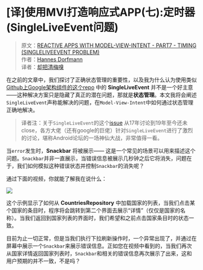 # [译]使用MVI打造响应式APP(七):定时器(SingleLiveEvent问题)

> 原文：[REACTIVE APPS WITH MODEL-VIEW-INTENT - PART7 - TIMING (SINGLELIVEEVENT PROBLEM)](http://hannesdorfmann.com/android/mosby3-mvi-7)  
作者：[Hannes Dorfmann](http://hannesdorfmann.com)  
译者：[却把清梅嗅](https://github.com/qingmei2)  

在之前的文章中，我们探讨了正确状态管理的重要性，以及我为什么认为使用类似 [Github上Google架构组件的这个repo](https://github.com/googlesamples/android-architecture-components/issues/63) 中的 **SingleLiveEvent** 并不是一个好主意——这种解决方案只是隐藏了真正的潜在问题，那就是**状态管理**。本文我将会阐述`SingleLiveEvent`声称能解决的问题，在`Model-View-Intent`中如何通过状态管理正确地解决。

> 译者注：关于`SingleLiveEvent`的这个[issue](https://github.com/googlesamples/android-architecture-components/issues/63) 从17年讨论到19年至今还未close，各方大佬（还有google的巨佬）针对`SingleLiveEvent`进行了激烈的讨论，堪称Android论坛的一场神仙大战，非常值得一看。

当`error`发生时，**Snackbar** 将被展示—— 这是一个常见的场景可以用来描述这个问题。`Snackbar`并非一直展示，当错误信息被展示几秒钟之后它将消失，问题在于，我们如何模拟这种错误状态并控制`Snackbar`的消失呢？

通过下面的视频，你就能了解我在说什么：

![](pic1)

这个示例显示了如何从 **CountriesRepository** 中加载国家的列表，当我们点击某个国家的条目时，程序将会跳转到第二个界面去展示“详情”（仅仅是国家的名称）。当我们返回到国家列表的界面时，我们希望和之前点击国家条目时的状态一致。

目前为止一切正常，但是当我们执行下拉刷新操作时，一个异常出现了，并通过在屏幕中展示一个`Snackbar`来展示错误信息。正如您在视频中看到的，当我们再次从国家详情返回国家列表时，`Snackbar`和相关的错误信息再次展示了出来，这和用户预期的并不一致，不是吗？
